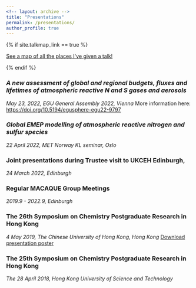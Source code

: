 ```yaml
---
<!-- layout: archive -->
title: "Presentations"
permalink: /presentations/
author_profile: true
---
```


{% if site.talkmap_link == true %}

<p style="text-decoration:underline;"><a href="/talkmap.html">See a map of all the places I've given a talk!</a></p>

{% endif %}
### <em>A new assessment of global and regional budgets, fluxes and lifetimes of atmospheric reactive N and S gases and aerosols</em>
<em>May 23, 2022, EGU General Assembly 2022, Vienna</em>
More information here: <a href="https://doi.org/10.5194/egusphere-egu22-9797"> https://doi.org/10.5194/egusphere-egu22-9797</a>


### <em>Global EMEP modelling of atmospheric reactive nitrogen and sulfur species</em>
<em>22 April 2022, MET Norway KL seminar, Oslo</em>

### Joint presentations during Trustee visit to UKCEH Edinburgh, 
<em>24 March 2022, Edinburgh</em>

### Regular MACAQUE Group Meetings
<em>2019.9 - 2022.9, Edinburgh</em>

### The 26th  Symposium on Chemistry Postgraduate Research in Hong Kong
<em>4 May 2019, The Chinese University of Hong Kong, Hong Kong</em>
<a href="/files/26CUHK_poster.pdf"> Download presentation poster</a>

### The 25th  Symposium on Chemistry Postgraduate Research in Hong Kong
<em> The 28 April 2018, Hong Kong University of Science and Technology</em>

<!-- {% for post in site.presentations reversed %}
  {% include archive-single-presentation.html %}
{% endfor %} -->
